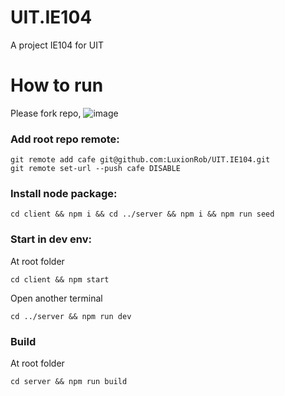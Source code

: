 # UIT.IE104
A project IE104 for UIT

# How to run

Please fork repo, ![image](https://user-images.githubusercontent.com/45875394/201038596-15cd7945-ce49-4a41-8d2e-74c4b64c0c32.png)

### Add root repo remote:

```
git remote add cafe git@github.com:LuxionRob/UIT.IE104.git
git remote set-url --push cafe DISABLE
```

### Install node package:

```cd client && npm i && cd ../server && npm i && npm run seed```

### Start in dev env:

At root folder

```
cd client && npm start
```

Open another terminal

```
cd ../server && npm run dev
```

### Build
At root folder
```
cd server && npm run build
```
